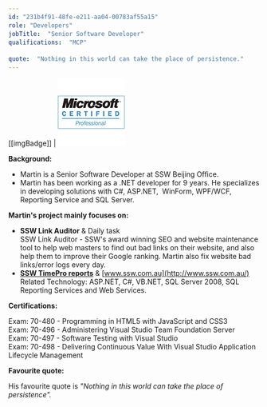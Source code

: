 ```yaml
---
id: "231b4f91-48fe-e211-aa04-00783af55a15"
role: "Developers"
jobTitle:  "Senior Software Developer"
qualifications:  "MCP"

quote:  "Nothing in this world can take the place of persistence."
---
```

 
[[imgBadge]]
| ![MCP](../badges/Certification-microsoft-professional.jpg) 

**Background:** 

*   Martin is a Senior Software Developer at SSW Beijing Office.
*   Martin has been working as a .NET developer for 9 years. He specializes in developing solutions with C#, ASP.NET,  WinForm, WPF/WCF, Reporting Service and SQL Server. 

**Martin's project mainly focuses on:**

*   **SSW Link Auditor** & Daily task   
SSW Link Auditor - SSW's award winning SEO and website maintenance tool to help web masters to find out bad links on their website, and also help them to improve their Google ranking. Martin also fix website bad links/error logs every day.   
*   **[SSW TimePro reports](https://reports.ssw.com.au/reports)** & [www.ssw.com.au](http://www.ssw.com.au/)   
Related Technology: ASP.NET, C#, VB.NET, SQL Server 2008, SQL Reporting Services and Web Services.

**Certifications:**

Exam: 70-480 - Programming in HTML5 with JavaScript and CSS3  
Exam: 70-496 - Administering Visual Studio Team Foundation Server  
Exam: 70-497 - Software Testing with Visual Studio  
Exam: 70-498 - Delivering Continuous Value With Visual Studio Application Lifecycle Management


**Favourite quote:**

His favourite quote is *"Nothing in this world can take the place of persistence".*